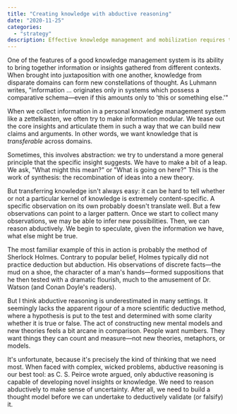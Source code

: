 ```yaml
---
title: "Creating knowledge with abductive reasoning"
date: "2020-11-25"
categories:
  - "strategy"
description: Effective knowledge management and mobilization requires that sometimes we take a leap of faith. 
---
```


One of the features of a good knowledge management system is its ability to bring together information or insights gathered from different contexts. When brought into juxtaposition with one another, knowledge from disparate domains can form new constellations of thought. As Luhmann writes, "information ... originates only in systems which possess a comparative schema—even if this amounts only to 'this or something else.'"

When we collect information in a personal knowledge management system like a zettelkasten, we often try to make information modular. We tease out the core insights and articulate them in such a way that we can build new claims and arguments. In other words, we want knowledge that is _transferable_ across domains.

Sometimes, this involves abstraction: we try to understand a more general principle that the specific insight suggests. We have to make a bit of a leap. We ask, "What might this mean?" or "What is going on here?" This is the work of synthesis: the recombination of ideas into a new theory.

But transferring knowledge isn't always easy: it can be hard to tell whether or not a particular kernel of knowledge is extremely content-specific. A specific observation on its own probably doesn't translate well. But a few observations can point to a larger pattern. Once we start to collect many observations, we may be able to infer new possibilities. Then, we can reason abductively. We begin to speculate, given the information we have, what else might be true.

The most familiar example of this in action is probably the method of Sherlock Holmes. Contrary to popular belief, Holmes typically did not practice deduction but abduction. His observations of discrete facts—the mud on a shoe, the character of a man's hands—formed suppositions that he then tested with a dramatic flourish, much to the amusement of Dr. Watson (and Conan Doyle's readers).

But I think abductive reasoning is underestimated in many settings. It seemingly lacks the apparent rigour of a more scientific deductive method, where a hypothesis is put to the test and determined with some clarity whether it is true or false. The act of constructing new mental models and new theories feels a bit arcane in comparison. People want numbers. They want things they can count and measure—not new theories, metaphors, or models.

It's unfortunate, because it's precisely the kind of thinking that we need most. When faced with complex, wicked problems, abductive reasoning is our best tool: as C. S. Peirce wrote argued, only abductive reasoning is capable of developing novel insights or knowledge. We need to reason abductively to make sense of uncertainty. After all, we need to build a thought model before we can undertake to deductively validate (or falsify) it.
